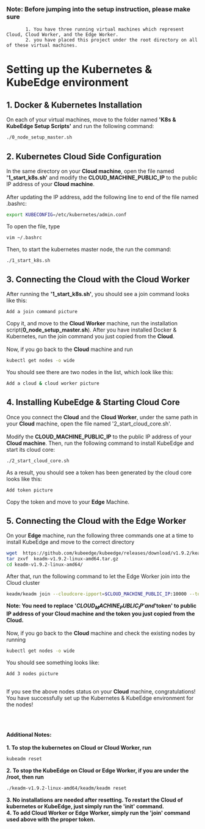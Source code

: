 ### Note:  Before jumping into the setup instruction, please make sure
           1. You have three running virtual machines which represent Cloud, Cloud Worker, and the Edge Worker.
           2. you have placed this project under the root directory on all of these virtual machines.

# Setting up the Kubernetes & KubeEdge environment
## 1. Docker & Kubernetes Installation
On each of your virtual machines, move to the folder named **'K8s & KubeEdge Setup Scripts'** and run the following command:
```bash
./0_node_setup_master.sh
```
 
## 2. Kubernetes Cloud Side Configuration
In the same directory on your **Cloud machine**, open the file named **'1_start_k8s.sh'** and modify the **CLOUD_MACHINE_PUBLIC_IP** to the public IP address of your **Cloud machine**.\
\
After updating the IP address, add the following line to end of the file named .bashrc:
```bash
export KUBECONFIG=/etc/kubernetes/admin.conf
```
To open the file, type
```bash
vim ~/.bashrc
```
Then, to start the kubernetes master node, the run the command:
```bash
./1_start_k8s.sh
```

## 3. Connecting the Cloud with the Cloud Worker
After running the **'1_start_k8s.sh'**, you should see a join command looks like this:
```bash
Add a join command picture
```
Copy it, and move to the **Cloud Worker** machine, run the installation script(**0_node_setup_master.sh**). After you have installed Docker & Kubernetes, run the join command you just copied from the **Cloud**.\
\
Now, if you go back to the **Cloud** machine and run
```bash
kubectl get nodes -o wide
```
You should see there are two nodes in the list, which look like this:
```bash
Add a cloud & cloud worker picture
```

## 4. Installing KubeEdge & Starting Cloud Core
Once you connect the **Cloud** and the **Cloud Worker**, under the same path in your **Cloud** machine, open the file named '2_start_cloud_core.sh'.\
\
Modify the **CLOUD_MACHINE_PUBLIC_IP** to the public IP address of your **Cloud machine**. Then, run the following command to install KubeEdge and start its cloud core:
```bash
./2_start_cloud_core.sh
```
As a result, you should see a token has been generated by the cloud core looks like this:
```bash
Add token picture
```
Copy the token and move to your **Edge** Machine.


## 5. Connecting the Cloud with the Edge Worker
On your **Edge** machine, run the following three commands one at a time to install KubeEdge and move to the correct directory
```bash
wget  https://github.com/kubeedge/kubeedge/releases/download/v1.9.2/keadm-v1.9.2-linux-amd64.tar.gz
tar zxvf  keadm-v1.9.2-linux-amd64.tar.gz
cd keadm-v1.9.2-linux-amd64/
```
After that, run the following command to let the Edge Worker join into the Cloud cluster
```bash
keadm/keadm join --cloudcore-ipport=$CLOUD_MACHINE_PUBLIC_IP:10000 --token=$token
```
**Note: You need to replace '$CLOUD_MACHINE_PUBLIC_IP' and '$token' to public IP address of your Cloud machine and the token you just copied from the Cloud.**\
\
Now, if you go back to the **Cloud** machine and check the existing nodes by running
```bash
kubectl get nodes -o wide
```
You should see something looks like:
```bash
Add 3 nodes picture
```
\
If you see the above nodes status on your **Cloud** machine, congratulations! You have successfully set up the Kubernetes & KubeEdge environment for the nodes!

\
&nbsp;

**Additional Notes:**\
\
**1. To stop the kubernetes on Cloud or Cloud Worker, run**
```bash
kubeadm reset
```
**2. To stop the KubeEdge on Cloud or Edge Worker, if you are under the /root, then run**
```bash
./keadm-v1.9.2-linux-amd64/keadm/keadm reset
```
**3. No installations are needed after resetting. To restart the Cloud of kubernetes or KubeEdge, just simply run the 'init' command.**\
**4. To add Cloud Worker or Edge Worker, simply run the 'join' command used above with the proper token.**


